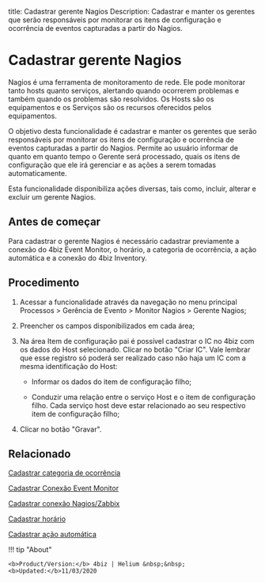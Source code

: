 title: Cadastrar gerente Nagios
Description: Cadastrar e manter os gerentes que serão responsáveis por monitorar os itens de configuração e ocorrência de eventos capturadas a partir do Nagios.
# Cadastrar gerente Nagios

Nagios é uma ferramenta de monitoramento de rede. Ele pode monitorar tanto hosts
quanto serviços, alertando quando ocorrerem problemas e também quando os
problemas são resolvidos. Os Hosts são os equipamentos e os Serviços são os
recursos oferecidos pelos equipamentos.

O objetivo desta funcionalidade é cadastrar e manter os gerentes que serão
responsáveis por monitorar os itens de configuração e ocorrência de eventos
capturadas a partir do Nagios. Permite ao usuário informar de quanto em quanto
tempo o Gerente será processado, quais os itens de configuração que ele irá
gerenciar e as ações a serem tomadas automaticamente.

Esta funcionalidade disponibiliza ações diversas, tais como, incluir, alterar e
excluir um gerente Nagios.

Antes de começar
--------------------

Para cadastrar o gerente Nagios é necessário cadastrar previamente a conexão do
4biz Event Monitor, o horário, a categoria de ocorrência, a ação automática
e a conexão do 4biz Inventory.

Procedimento
----------------

1.  Acessar a funcionalidade através da navegação no menu principal Processos \>
    Gerência de Evento \> Monitor Nagios \> Gerente Nagios;

2.  Preencher os campos disponibilizados em cada área;

3.  Na área Item de configuração pai é possível cadastrar o IC no 4biz com
    os dados do Host selecionado. Clicar no botão "Criar IC". Vale lembrar que
    esse registro só poderá ser realizado caso não haja um IC com a mesma
    identificação do Host:

    -   Informar os dados do item de configuração filho;

    -   Conduzir uma relação entre o serviço Host e o item de configuração filho.
        Cada serviço host deve estar relacionado ao seu respectivo item de
        configuração filho;

1.  Clicar no botão "Gravar".


Relacionado
-----------

[Cadastrar categoria de ocorrência](/pt-br/4biz-helium/processes/event/configuration/register-occurence-category.html)

[Cadastrar Conexão Event Monitor](/pt-br/4biz-helium/processes/event/configuration/register-event-monitor-connection.html)

[Cadastrar conexão Nagios/Zabbix](/pt-br/4biz-helium/processes/event/configuration/register-nagios-zabbix-connection.html)

[Cadastrar horário](/pt-br/4biz-helium/processes/event/configuration/register-time.html)

[Cadastrar ação automática](/pt-br/4biz-helium/additional-features/automation-of-operation/configuration/register-automatic-action.html)


!!! tip "About"

    <b>Product/Version:</b> 4biz | Helium &nbsp;&nbsp;
    <b>Updated:</b>11/03/2020
